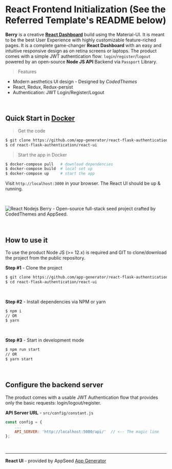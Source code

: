 # React Frontend Initialization (See the Referred Template's README below)

**Berry** is a creative **[React Dashboard](https://appseed.us/product/react-node-js-berry-dashboard)** build using the Material-UI. It is meant to be the best User Experience with highly customizable feature-riched pages. It is a complete game-changer **React Dashboard** with an easy and intuitive responsive design as on retina screens or laptops. The product comes with a simple JWT authentication flow: `login`/`register`/`logout` powered by an open-source **Node JS API** Backend via `Passport` Library.

> Features

- Modern aesthetics UI design - Designed by *CodedThemes*
- React, Redux, Redux-persist
- Authentication: JWT Login/Register/Logout

<br />

## Quick Start in [Docker](https://www.docker.com/)

> Get the code

```bash
$ git clone https://github.com/app-generator/react-flask-authentication.git
$ cd react-flask-authentication/react-ui
```

> Start the app in Docker

```bash
$ docker-compose pull   # download dependencies 
$ docker-compose build  # local set up
$ docker-compose up     # start the app 
```

Visit `http://localhost:3000` in your browser. The React UI should be up & running.

<br />

![React Nodejs Berry - Open-source full-stack seed project crafted by CodedThemes and AppSeed.](https://user-images.githubusercontent.com/51070104/137620059-07547eb2-0e7c-45e3-b825-67f5c72e4d3e.gif)

<br >

## How to use it

To use the product Node JS (>= 12.x) is required and GIT to clone/download the project from the public repository.

**Step #1** - Clone the project

```bash
$ git clone https://github.com/app-generator/react-flask-authentication.git
$ cd react-flask-authentication/react-ui
```

<br >

**Step #2** - Install dependencies via NPM or yarn

```bash
$ npm i
// OR
$ yarn
```

<br />

**Step #3** - Start in development mode

```bash
$ npm run start 
// OR
$ yarn start
```

<br />

## Configure the backend server

The product comes with a usable JWT Authentication flow that provides only the basic requests: login/logout/register. 

**API Server URL** - `src/config/constant.js` 

```javascript
const config = {
    ...
    API_SERVER: 'http://localhost:5000/api/'  // <-- The magic line
};
```

<br />

---
**React UI** - provided by AppSeed [App Generator](https://appseed.us)

